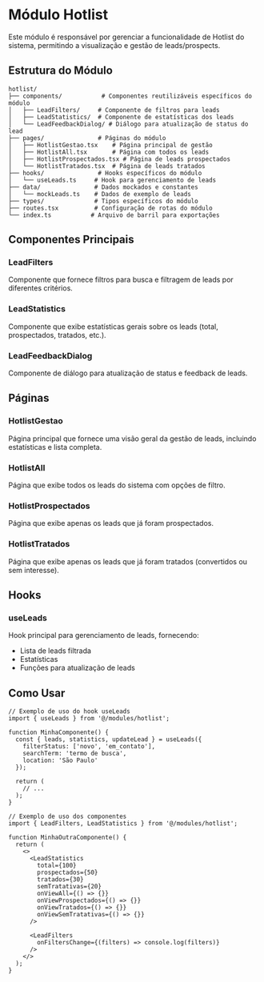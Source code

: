 # Módulo Hotlist

Este módulo é responsável por gerenciar a funcionalidade de Hotlist do sistema, permitindo a visualização e gestão de leads/prospects.

## Estrutura do Módulo

```
hotlist/
├── components/           # Componentes reutilizáveis específicos do módulo
│   ├── LeadFilters/     # Componente de filtros para leads
│   ├── LeadStatistics/  # Componente de estatísticas dos leads
│   └── LeadFeedbackDialog/ # Diálogo para atualização de status do lead
├── pages/               # Páginas do módulo
│   ├── HotlistGestao.tsx    # Página principal de gestão
│   ├── HotlistAll.tsx       # Página com todos os leads
│   ├── HotlistProspectados.tsx # Página de leads prospectados
│   └── HotlistTratados.tsx  # Página de leads tratados
├── hooks/               # Hooks específicos do módulo
│   └── useLeads.ts     # Hook para gerenciamento de leads
├── data/               # Dados mockados e constantes
│   └── mockLeads.ts    # Dados de exemplo de leads
├── types/              # Tipos específicos do módulo
├── routes.tsx          # Configuração de rotas do módulo
└── index.ts           # Arquivo de barril para exportações
```

## Componentes Principais

### LeadFilters
Componente que fornece filtros para busca e filtragem de leads por diferentes critérios.

### LeadStatistics
Componente que exibe estatísticas gerais sobre os leads (total, prospectados, tratados, etc.).

### LeadFeedbackDialog
Componente de diálogo para atualização de status e feedback de leads.

## Páginas

### HotlistGestao
Página principal que fornece uma visão geral da gestão de leads, incluindo estatísticas e lista completa.

### HotlistAll
Página que exibe todos os leads do sistema com opções de filtro.

### HotlistProspectados
Página que exibe apenas os leads que já foram prospectados.

### HotlistTratados
Página que exibe apenas os leads que já foram tratados (convertidos ou sem interesse).

## Hooks

### useLeads
Hook principal para gerenciamento de leads, fornecendo:
- Lista de leads filtrada
- Estatísticas
- Funções para atualização de leads

## Como Usar

```tsx
// Exemplo de uso do hook useLeads
import { useLeads } from '@/modules/hotlist';

function MinhaComponente() {
  const { leads, statistics, updateLead } = useLeads({
    filterStatus: ['novo', 'em_contato'],
    searchTerm: 'termo de busca',
    location: 'São Paulo'
  });

  return (
    // ...
  );
}

// Exemplo de uso dos componentes
import { LeadFilters, LeadStatistics } from '@/modules/hotlist';

function MinhaOutraComponente() {
  return (
    <>
      <LeadStatistics
        total={100}
        prospectados={50}
        tratados={30}
        semTratativas={20}
        onViewAll={() => {}}
        onViewProspectados={() => {}}
        onViewTratados={() => {}}
        onViewSemTratativas={() => {}}
      />
      
      <LeadFilters
        onFiltersChange={(filters) => console.log(filters)}
      />
    </>
  );
}
``` 